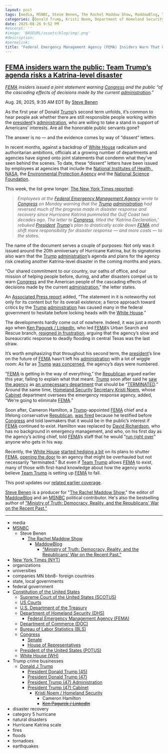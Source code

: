 ```yaml
---
layout: post
tags: [media, MSNBC, Steve Benen, The Rachel Maddow Show, MaddowBlog, “Ministry of Truth –  Democracy Reality and the Republicans’ War on the Recent Past.”, New York Times (NYT), organizations, universities, companies, MN bbn8- foreign countries, state local governments, federal government, Constitution of the United States, Supreme Court of the United States (SCOTUS), US Courts, U.S. Department of the Treasury, Department of Homeland Security (DHS), Federal Emergency Management Agency (FEMA), Department of Commerce (DOC), Bureau of Labor Statistics (BLS), Congress, Senate, House of Representatives, President of the United States (POTUS), White House (WH), Trump crime businesses, Donald J Trump, President Donald Trump (45), President Donald Trump (47), President Trump (47) Administration, President Trump (47) Cabinet, Kristi Noem / Homeland Security, Cameron Hamilton, Ken Pagurek / LinkedIn, disaster recovery, category 5 hurricane, natural disasters, Hurricane Katrina scale, fires, floods, tornadoes, earthquakes]
categories: [Donald Trump, Kristi Noem, Department of Homeland Security (DHS), Federal Emergency Management Agency (FEMA), disaster recovery, category 5 hurricane, natural disasters,  Hurricane Katrina scale]
date: 2025-08-26 9:52 PM
#excerpt: ''
#image: 'BASEURL/assets/blog/img/.png'
#description:
#permalink:
title: "Federal Emergency Management Agency (FEMA) Insiders Warn That US In Unprepared For Hurricane Katrina Scale Disaster"
---
```



## [FEMA insiders warn the public: Team Trump’s agenda risks a Katrina-level disaster](https://www.msnbc.com/rachel-maddow-show/maddowblog/fema-katrina-letter-congress-trump-rcna227202)

*[FEMA](https://www.fema.gov/) insiders issued a joint statement warning [Congress](https://www.congress.gov/) and the public “of the cascading effects of decisions made by the current [administration](https://www.whitehouse.gov/administration/).”*

Aug. 26, 2025, 9:35 AM EDT
By [Steve Benen](https://www.msnbc.com/author/steve-benen-ncpn433601)

As the first year of Donald [Trump](https://www.donaldjtrump.com/)’s second term unfolds, it’s common to hear people ask whether there are still responsible people working within the [president](https://www.whitehouse.gov/)’s [administration](https://www.whitehouse.gov/administration/), who are willing to take a stand in support of Americans’ interests. Are all the honorable public servants gone?

The answer is no — and the evidence comes by way of “dissent” letters.

In recent months, against a backdrop of [White House](https://www.whitehouse.gov/) radicalism and authoritarian ambitions, officials at a growing number of departments and agencies have signed onto joint statements that condemn what they’ve seen behind the scenes. To date, these “dissent” letters have been issued by employees at agencies that include the [National Institutes of Health,](https://www.msnbc.com/rachel-maddow-show/maddowblog/bethesda-declaration-nih-protest-trump-public-health-rcna212120), [NASA](https://www.msnbc.com/rachel-maddow-show/maddowblog/resignations-dissent-letter-suggest-trump-put-nasas-future-doubt-rcna220211), the [Environmental Protection Agency](https://www.nytimes.com/2025/06/30/climate/epa-employees-warning-letter.html) and the [National Science Foundation](https://www.nytimes.com/2025/07/22/science/trump-science-foundation-letter.html).

This week, the list grew longer. [The New York Times reported](https://www.nytimes.com/2025/08/25/climate/fema-employees-letter-trump-katrina.html):

> *Employees at the [Federal Emergency Management Agency](https://www.fema.gov/) wrote to [Congress](https://www.congress.gov/) on Monday warning that the [Trump](https://www.donaldjtrump.com/) [administration](https://www.whitehouse.gov/administration/) had reversed much of the progress made in disaster response and recovery since Hurricane Katrina pummeled the Gulf Coast two decades ago. The letter to [Congress](https://www.congress.gov/), titled the ‘Katrina Declaration,’ rebuked [President](https://www.whitehouse.gov/) [Trump](https://www.donaldjtrump.com/)’s plan to drastically scale down [FEMA](https://www.fema.gov/) and shift more responsibility for disaster response — and more costs — to the states.*

The name of the document serves a couple of purposes: Not only was it issued around the 20th anniversary of Hurricane Katrina, but its signatories also warn that the [Trump](https://www.donaldjtrump.com/) [administration](https://www.whitehouse.gov/administration/)’s agenda and plans for the agency risk creating another Katrina-level disaster in the coming months and years.

“Our shared commitment to our country, our oaths of office, and our mission of helping people before, during, and after disasters compel us to warn [Congress](https://www.congress.gov/) and the American people of the cascading effects of decisions made by the current [administration](https://www.whitehouse.gov/administration/),” the letter states.

An [Associated Press report](https://apnews.com/article/fema-letter-kristi-noem-disasters-836712f383a8b7d393c5ebf0f80143cf) added, “The statement in it is noteworthy not only for its content but for its overall existence; a fierce approach toward critics by the [Trump](https://www.donaldjtrump.com/) [administration](https://www.whitehouse.gov/administration/) has caused many in the federal government to hesitate before locking heads with the [White House](https://www.whitehouse.gov/).”

The developments hardly come out of nowhere. Indeed, it was just a month ago when [Ken Pagurek / LinkedIn](https://www.linkedin.com/in/ken-pagurek-26861b1/), who led [FEMA](https://www.fema.gov/)’s Urban Search and Rescue branch, [resigned in frustration](https://www.msnbc.com/rachel-maddow-show/maddowblog/questions-femas-future-grow-louder-latest-resignation-rcna220279), arguing that the agency’s slow and bureaucratic response to deadly flooding in central Texas was the last straw.

It’s worth emphasizing that throughout his second term, the [president](https://www.whitehouse.gov/)’s line on the future of [FEMA](https://www.fema.gov/) hasn’t left his [administration](https://www.whitehouse.gov/administration/) with a lot of wiggle room: As far as [Trump](https://www.donaldjtrump.com/) [was concerned](https://www.msnbc.com/rachel-maddow-show/maddowblog/trump-suggests-femas-future-doubt-gets-way-rcna188923), the agency’s days were numbered.

“[FEMA](https://www.fema.gov/) is getting in the way of everything,” the [Republican](https://www.gop.com/) argued earlier this year, failing to explain what that meant. [Trump](https://www.donaldjtrump.com/) soon after said he [saw the agency](https://x.com/Acyn/status/1882965826682442124) as [an unnecessary department](https://x.com/atrupar/status/1882965415954944258) that should be “[TERMINATED](https://truthsocial.com/@realDonaldTrump](https://www.donaldjtrump.com/)/113985962341531654).” Around the same time, [Homeland Security](https://www.dhs.gov/)  [Secretary Kristi Noem](), whose [Cabinet](https://www.whitehouse.gov/[administration](https://www.whitehouse.gov/administration/)/the-cabinet/) department oversees the emergency response agency, added, “We’re going to eliminate [FEMA](https://www.fema.gov/).”

Soon after, Cameron Hamilton, a [Trump](https://www.donaldjtrump.com/)-appointed [FEMA](https://www.fema.gov/) chief and a lifelong conservative [Republican](https://www.gop.com/), [was fired](https://www.msnbc.com/rachel-maddow-show/maddowblog/fema-chief-fired-cameron-hamilton-trump-rcna205676) because he testified before [Congress](https://www.congress.gov/) and told lawmakers that it would be in the public’s interest if [FEMA](https://www.fema.gov/) continued to exist. Hamilton was replaced by [David Richardson](), who has no background in emergency management, and who, on his first day as the agency’s acting chief, told [FEMA](https://www.fema.gov/)’s staff that he would “[run right over](https://www.usatoday.com/story/news/politics/2025/05/09/fema-head-run-right-over-staff/83533958007/?tbref=hp)” anyone who gets in his way.

Recently, the [White House](https://www.whitehouse.gov/) [started hedging a bit](https://www.msnbc.com/rachel-maddow-show/maddowblog/texas-flood-team-trump-faces-uncomfortable-questions-femas-future-rcna217461) on its plans to shutter [FEMA](https://www.fema.gov/), [opening the door](https://www.washingtonpost.com/politics/2025/07/11/trump-fema-texas-floods/) to an agency that might be overhauled but not necessarily “terminated.” But even if [Team Trump](https://www.donaldjtrump.com/) allows [FEMA](https://www.fema.gov/) to exist, many of those with first-hand knowledge about how the agency works believe [Team Trump](https://www.donaldjtrump.com/) is setting up [FEMA](https://www.fema.gov/) to fail.

This post updates our [related earlier coverage](https://www.msnbc.com/rachel-maddow-show/maddowblog/questions-femas-future-grow-louder-latest-resignation-rcna220279).

[Steve Benen](https://www.msnbc.com/author/steve-benen-ncpn433601) is a producer for "[The Rachel Maddow Show](https://www.msnbc.com/rachel-maddow-show)," the editor of [MaddowBlog](https://www.msnbc.com/rachel-maddow-show) and an [MSNBC](https://www.msnbc.com/) political contributor. He's also the bestselling author of ["Ministry of Truth: Democracy, Reality, and the Republicans' War on the Recent Past."](https://www.harpercollins.com/products/ministry-of-truth-steve-benen)

----
- media
- [MSNBC](https://www.msnbc.com/)
    - Steve Benen
        - [The Rachel Maddow Show](https://www.msnbc.com/rachel-maddow-show)
            - [MaddowBlog](https://www.msnbc.com/rachel-maddow-show) 
                - ["Ministry of Truth: Democracy, Reality, and the Republicans' War on the Recent Past."](https://www.harpercollins.com/products/ministry-of-truth-steve-benen)
- [New York Times (NYT)](https://www.nytimes.com/)
- organizations 
- universities 
- companies 
MN bbn8- foreign countries
- state, local governments 
- federal government 
- [Constitution of the United States](https://constitution.congress.gov/)
    - [Supreme Court of the United States (SCOTUS)](https://www.supremecourt.gov/)
    - [US Courts](https://www.uscourts.gov/)
    - [U.S. Department of the Treasury](https://home.treasury.gov/)
    - [Department of Homeland Security (DHS)](https://www.dhs.gov/)
        - [Federal Emergency Management Agency (FEMA)](https://www.fema.gov/)
    - [Department of Commerce (DOC)](https://www.commerce.gov/)
    - [Bureau of Labor Statistics (BLS)](https://www.bls.gov/)
    - [Congress](https://www.congress.gov/)
        - [Senate](https://www.senate.gov/)
        - [House of Representatives](https://www.house.gov/)
    - [President of the United States (POTUS)](https://www.whitehouse.gov/)
    - [White House (WH)](https://www.whitehouse.gov/)
- Trump crime businesses 
    - [Donald J Trump](https://www.donaldjtrump.com/)
         - [President Donald Trump (45)](https://trumpwhitehouse.archives.gov/)
        - [President Donald Trump (47)](https://www.whitehouse.gov/[administration](https://www.whitehouse.gov/administration/)/donald-j-trump/)
        - [President Trump (47) Administration](https://www.whitehouse.gov/[administration](https://www.whitehouse.gov/administration/)/)
        - [President Trump (47) Cabinet](https://www.whitehouse.gov/[administration](https://www.whitehouse.gov/administration/)/the-cabinet/)
            - [Kristi Noem / Homeland Security](https://www.dhs.gov/person/kristi-noem)
                - Cameron Hamilton
                - ~~[Ken Pagurek / LinkedIn](https://www.linkedin.com/in/ken-pagurek-26861b1/)~~ 
- disaster recovery
- category 5 hurricane
- natural disasters
- Hurricane Katrina scale
- fires
- floods
- tornadoes 
- earthquakes 
